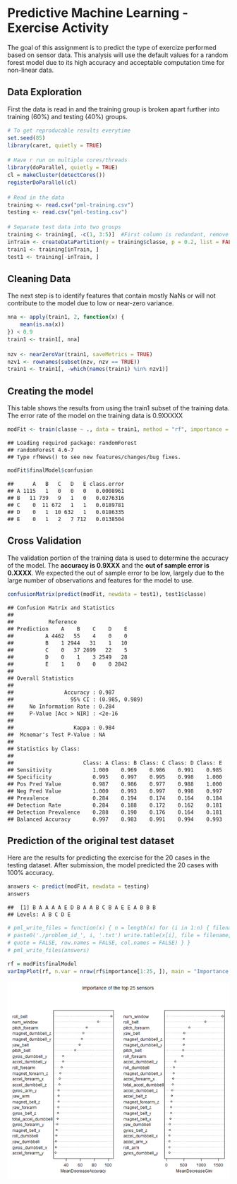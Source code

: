 Predictive Machine Learning - Exercise Activity
========================================================
The goal of this assignment is to predict the type of exercize performed based on sensor data.  This analysis will use the default values for a random forest model due to its high accuracy and acceptable computation time for non-linear data.  

## Data Exploration
First the data is read in and the training group is broken apart further into training (60%) and testing (40%) groups.

 
```r
# To get reproducable results everytime
set.seed(85)
library(caret, quietly = TRUE)

# Have r run on multiple cores/threads
library(doParallel, quietly = TRUE)
cl = makeCluster(detectCores())
registerDoParallel(cl)

# Read in the data
training <- read.csv("pml-training.csv")
testing <- read.csv("pml-testing.csv")

# Separate test data into two groups
training <- training[, -c(1, 3:5)]  #First column is redundant, remove noisy time data
inTrain <- createDataPartition(y = training$classe, p = 0.2, list = FALSE)
train1 <- training[inTrain, ]
test1 <- training[-inTrain, ]
```


## Cleaning Data
The next step is to identify features that contain mostly NaNs or will not contribute to the model due to low or near-zero variance. 

```r
nna <- apply(train1, 2, function(x) {
    mean(is.na(x))
}) < 0.9
train1 <- train1[, nna]

nzv <- nearZeroVar(train1, saveMetrics = TRUE)
nzv1 <- rownames(subset(nzv, nzv == TRUE))
train1 <- train1[, -which(names(train1) %in% nzv1)]
```


## Creating the model
This table shows the results from using the train1 subset of the training data.  The error rate of the model on the training data is 0.9XXXXX

```r
modFit <- train(classe ~ ., data = train1, method = "rf", importance = TRUE)
```

```
## Loading required package: randomForest
## randomForest 4.6-7
## Type rfNews() to see new features/changes/bug fixes.
```

```r
modFit$finalModel$confusion
```

```
##      A   B   C   D   E class.error
## A 1115   1   0   0   0   0.0008961
## B   11 739   9   1   0   0.0276316
## C    0  11 672   1   1   0.0189781
## D    0   1  10 632   1   0.0186335
## E    0   1   2   7 712   0.0138504
```


## Cross Validation
The validation portion of the training data is used to determine the accuracy of the model.  The <b>accuracy is 0.9XXX</b> and the <b>out of sample error is 0.XXXX</b>.  We expected the out of sample error to be low, largely due to the large number of observations and features for the model to use.    

```r
confusionMatrix(predict(modFit, newdata = test1), test1$classe)
```

```
## Confusion Matrix and Statistics
## 
##           Reference
## Prediction    A    B    C    D    E
##          A 4462   55    4    0    0
##          B    1 2944   31    1   10
##          C    0   37 2699   22    5
##          D    0    1    3 2549   28
##          E    1    0    0    0 2842
## 
## Overall Statistics
##                                         
##                Accuracy : 0.987         
##                  95% CI : (0.985, 0.989)
##     No Information Rate : 0.284         
##     P-Value [Acc > NIR] : <2e-16        
##                                         
##                   Kappa : 0.984         
##  Mcnemar's Test P-Value : NA            
## 
## Statistics by Class:
## 
##                      Class: A Class: B Class: C Class: D Class: E
## Sensitivity             1.000    0.969    0.986    0.991    0.985
## Specificity             0.995    0.997    0.995    0.998    1.000
## Pos Pred Value          0.987    0.986    0.977    0.988    1.000
## Neg Pred Value          1.000    0.993    0.997    0.998    0.997
## Prevalence              0.284    0.194    0.174    0.164    0.184
## Detection Rate          0.284    0.188    0.172    0.162    0.181
## Detection Prevalence    0.288    0.190    0.176    0.164    0.181
## Balanced Accuracy       0.997    0.983    0.991    0.994    0.993
```


## Prediction of the original test dataset
Here are the results for predicting the exercise for the 20 cases in the testing dataset.  After submission, the model predicted the 20 cases with 100% accuracy.  

```r
answers <- predict(modFit, newdata = testing)
answers
```

```
##  [1] B A A A A E D B A A B C B A E E A B B B
## Levels: A B C D E
```

```r
# pml_write_files = function(x) { n = length(x) for (i in 1:n) { filename =
# paste0('./problem_id_', i, '.txt') write.table(x[i], file = filename,
# quote = FALSE, row.names = FALSE, col.names = FALSE) } }
# pml_write_files(answers)
```




```r
rf = modFit$finalModel
varImpPlot(rf, n.var = nrow(rf$importance[1:25, ]), main = "Importance of the top 25 sensors")
```

![plot of chunk unnamed-chunk-6](figure/unnamed-chunk-6.png) 



